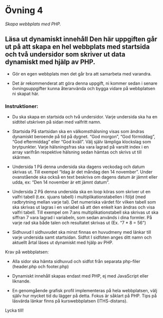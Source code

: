 # Övning 4

_Skapa webbplats med PHP._

## Läsa ut dynamiskt innehåll Den här uppgiften går ut på att skapa en hel webbplats med startsida och två undersidor som skriver ut data dynamiskt med hjälp av PHP.

- Gör en egen webbplats men det går bra att samarbeta med varandra.

- Det är rekommenderat att göra denna uppgift, ni kommer sedan i senare övningsuppgifter kunna återanvända och bygga vidare på webbplatsen ni skapat här.

### Instruktioner:
- Du ska skapa en startsida och två undersidor. Varje undersida ska ha en sidtitel utskriven på sidan med valfritt namn.

- Startsida På startsidan ska en välkomsthälsning visas som ändras dynamiskt beroende på tid på dygnet. “God morgon”, “God förmiddag”, “God eftermiddag” eller “God kväll”. Välj själv lämpliga klockslag som brytpunkter. Varje hälsningsfras ska vara lagrad på varsitt index i en array varifrån respektive hälsning sedan hämtas och skrivs ut till skärmen.

- Undersida 1 På denna undersida ska dagens veckodag och datum skrivas ut. Till exempel “Idag är det måndag den 14 november”. Under ovanstående ska också en text beskriva om dagens datum är jämnt eller udda, ex: “Den 14 november är ett jämnt datum”.

- Undersida 2 På denna undersida ska en loop köras som skriver ut en valfri tabell (t.ex. sjuans tabell) i multiplikationstabellen i följd (med radbrytning mellan varje tal). Det numeriska värdet för vilken tabell som ska skrivas ut lagras i en variabel så att den enkelt kan ändras och visa valfri tabell.
Till exempel om 7:ans multiplikationstabell ska skrivas ut ska siffran 7 vara lagrad i variabeln, som sedan används i dina formler. På varje rad ska både talen och resultatet skrivas ut (Ex. “7 * 8 = 56”)

- Sidhuvud I sidhuvudet ska minst finnas en huvudmeny med länkar till varje undersida samt startsidan. Sidfot I sidfoten anges ditt namn och aktuellt årtal läses ut dynamiskt med hjälp av PHP.

Krav på webbplatsen:

- Alla sidor ska hämta sidhuvud och sidfot från separata php-filer (header.php och footer.php)

- Dynamiskt innehåll skapas endast med PHP, ej med JavaScript eller liknande.

- En genomgående grafisk profil implementeras på hela webbplatsen, välj själv hur mycket tid du lägger på detta. Fokus är såklart på PHP. Tips på läsvärda länkar finns på kurswebbplatsen (ITHS-distans).

Lycka till!
